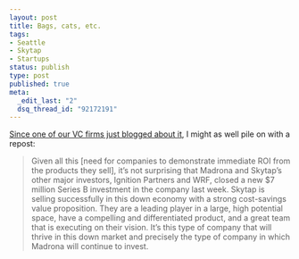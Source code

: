 ```yaml
--- 
layout: post
title: Bags, cats, etc.
tags: 
- Seattle
- Skytap
- Startups
status: publish
type: post
published: true
meta: 
  _edit_last: "2"
  dsq_thread_id: "92172191"
---
```

<a href="http://blog.madrona.com/index.php/2009/03/whats-selling-in-this-economy/">Since one of our VC firms just blogged about it</a>, I might as well pile on with a repost:
<blockquote>Given all this [need for companies to demonstrate immediate ROI from the products they sell], it’s not surprising that Madrona and Skytap’s other major investors, Ignition Partners and WRF, closed a new $7 million Series B investment in the company last week. Skytap is selling successfully in this down economy with a strong cost-savings value proposition. They are a leading player in a large, high potential space, have a compelling and differentiated product, and a great team that is executing on their vision. It’s this type of company that will thrive in this down market and precisely the type of company in which Madrona will continue to invest.</blockquote>
